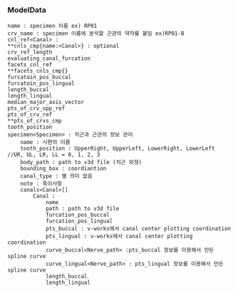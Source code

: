### ModelData ###
    name : specimen 이름 ex) RP01
    crv_name : specimen 이름에 분석할 근관의 약자를 붙임 ex)RP01-B
    cnl_ref<Canal> :
    **cnls_cmp{name:<Canal>} : optional
    crv_ref_length
    evaluating_canal_furcation
    facets_cnl_ref
    **facets_cnls_cmp{}
    furcatoin_pos_buccal
    furcatoin_pos_lingual
    length_buccal
    length_lingual
    median_major_axis_vector
    pts_of_crv_opp_ref
    pts_of_crv_ref
    **pts_of_crvs_cmp
    tooth_position
    specimen<Specimen> : 치근과 근관의 정보 관리
        name : 시편의 이름
        tooth_position : UpperRight, UpperLeft, LowerRight, LowerLeft //UR, UL, LR, LL = 0, 1, 2, 3
        body_path : path to v3d file (치근 외형)
        bounding_box : coordiantion
        canal_type : 별 의미 없음
        note : 특이사항
        canals<Canal>[]
            Canal :
                name
                path : path to v3d file
                furcation_pos_buccal
                furcation_pos_lingual
                pts_buccal : v-works에서 canal center plotting coordination
                pts_lingual : v-works에서 canal center plotting coordination
                curve_buccal<Nerve_path> :pts_buccal 정보를 이용해서 만든 spline curve
                curve_lingual<Nerve_path> : pts_lingual 정보를 이용해서 만든 spline curve
                length_buccal
                length_lingual



